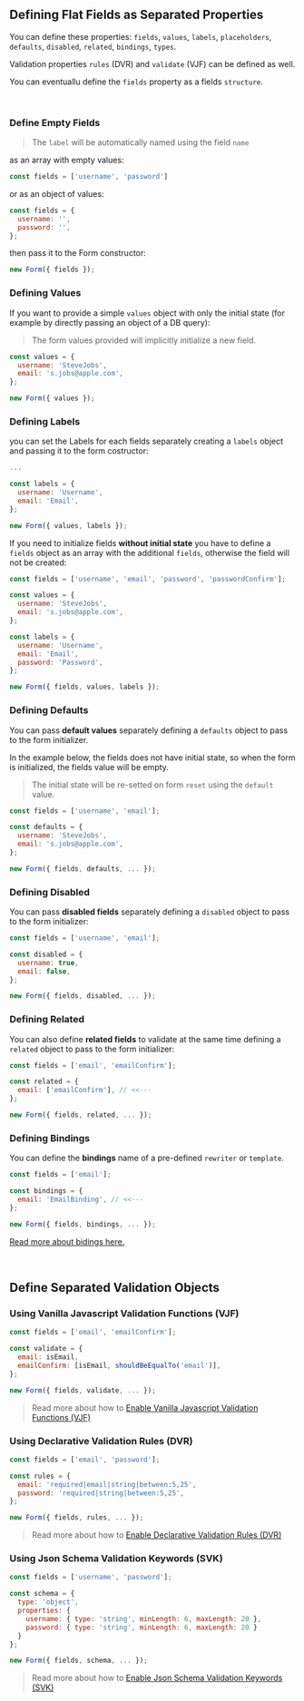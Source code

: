 ## Defining Flat Fields as Separated Properties

You can define these properties: `fields`, `values`, `labels`, `placeholders`, `defaults`, `disabled`, `related`, `bindings`, `types`.

Validation properties `rules` (DVR) and `validate` (VJF) can be defined as well.

You can eventuallu define the `fields` property as a fields `structure`.

<br>

### Define Empty Fields

> The `label` will be automatically named using the field `name`

as an array with empty values:

```javascript
const fields = ['username', 'password']
```

or as an object of values:

```javascript
const fields = {
  username: '',
  password: '',
};
```

then pass it to the Form constructor:

```javascript
new Form({ fields });
```

### Defining Values

If you want to provide a simple `values` object with only the initial state (for example by directly passing an object of a DB query):

> The form values provided will implicitly initialize a new field.

```javascript
const values = {
  username: 'SteveJobs',
  email: 's.jobs@apple.com',
};

new Form({ values });
```

### Defining Labels

you can set the Labels for each fields separately creating a `labels` object and passing it to the form costructor:

```javascript
...

const labels = {
  username: 'Username',
  email: 'Email',
};

new Form({ values, labels });
```

If you need to initialize fields **without initial state** you have to define a `fields` object as an array with the additional `fields`, otherwise the field will not be created:

```javascript
const fields = ['username', 'email', 'password', 'passwordConfirm'];

const values = {
  username: 'SteveJobs',
  email: 's.jobs@apple.com',
};

const labels = {
  username: 'Username',
  email: 'Email',
  password: 'Password',
};

new Form({ fields, values, labels });
```

### Defining Defaults

You can pass **default values** separately defining a `defaults` object to pass to the form initializer.

In the example below, the fields does not have initial state, so when the form is initialized, the fields value will be empty.

> The initial state will be re-setted on form `reset` using the `default` value.

```javascript
const fields = ['username', 'email'];

const defaults = {
  username: 'SteveJobs',
  email: 's.jobs@apple.com',
};

new Form({ fields, defaults, ... });
```


### Defining Disabled

You can pass **disabled fields** separately defining a `disabled` object to pass to the form initializer:

```javascript
const fields = ['username', 'email'];

const disabled = {
  username: true,
  email: false,
};

new Form({ fields, disabled, ... });
```

### Defining Related

You can also define **related fields** to validate at the same time defining a `related` object to pass to the form initializer:

```javascript
const fields = ['email', 'emailConfirm'];

const related = {
  email: ['emailConfirm'], // <<---
};

new Form({ fields, related, ... });
```

### Defining Bindings

You can define the **bindings** name of a pre-defined `rewriter` or `template`.

```javascript
const fields = ['email'];

const bindings = {
  email: 'EmailBinding', // <<---
};

new Form({ fields, bindings, ... });
```

[Read more about bidings here.](https://foxhound87.github.io/mobx-react-form/docs/bindings/)


<br>

## Define Separated Validation Objects

### Using Vanilla Javascript Validation Functions (VJF)

```javascript
const fields = ['email', 'emailConfirm'];

const validate = {
  email: isEmail,
  emailConfirm: [isEmail, shouldBeEqualTo('email')],
};

new Form({ fields, validate, ... });
```

> Read more about how to [Enable Vanilla Javascript Validation Functions (VJF)](../validation/modes/vjf-enable)

### Using Declarative Validation Rules (DVR)

```javascript
const fields = ['email', 'password'];

const rules = {
  email: 'required|email|string|between:5,25',
  password: 'required|string|between:5,25',
};

new Form({ fields, rules, ... });
```
> Read more about how to [Enable Declarative Validation Rules (DVR)](../validation/modes/dvr-enable)

### Using Json Schema Validation Keywords (SVK)

```javascript
const fields = ['username', 'password'];

const schema = {
  type: 'object',
  properties: {
    username: { type: 'string', minLength: 6, maxLength: 20 },
    password: { type: 'string', minLength: 6, maxLength: 20 }
  }
};

new Form({ fields, schema, ... });
```
> Read more about how to [Enable Json Schema Validation Keywords (SVK)
](../validation/modes/svk-enable)
